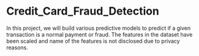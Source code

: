 # Credit_Card_Fraud_Detection
In this project, we will build various predictive models to predict if a given transaction is a normal payment or fraud. The features in the dataset have been scaled and name of the features is not disclosed due to privacy reasons.
